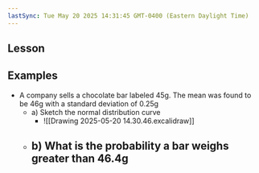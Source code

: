 ```yaml
---
lastSync: Tue May 20 2025 14:31:45 GMT-0400 (Eastern Daylight Time)
---
```

## Lesson

## Examples
- A company sells a chocolate bar labeled 45g. The mean was found to be 46g with a standard deviation of 0.25g
	- a) Sketch the normal distribution curve
		- ![[Drawing 2025-05-20 14.30.46.excalidraw]]
	- b) What is the probability a bar weighs greater than 46.4g
		- 